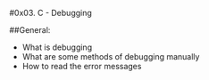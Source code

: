 #0x03. C - Debugging

##General:
* What is debugging
* What are some methods of debugging manually
* How to read the error messages
